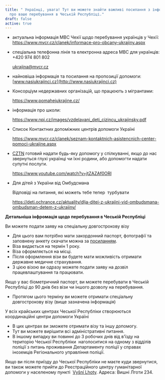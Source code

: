 ```yaml
---
title: " Українці, увага! Тут ви можете знайти важливі посилання з інформацією
  про ваше перебування в Чеській Республіці."
draft: false
active: true
---
```

* актуальна інформація МВС Чехії щодо перебування українців у Чехії: <https://www.mvcr.cz/clanek/informace-pro-obcany-ukrajiny.aspx>
* спеціальна телефонна лінія та електронна адреса МВС для українців: 
  +420 974 801 802

  [ukrajina@mvcr.cz](mailto:ukrajina@mvcr.cz)
* найновіша інформація та посилання на пропозиції допомоги: 
  [www.nasiukrajinci.cz](http://www.nasiukrajinci.cz)
* Консорціум недержавних організацій, що працюють з мігрантами:

  <https://www.pomahejukrajine.cz/>
* інформація про школи:

  <https://www.npi.cz/images/vzdelavani_deti_cizincu_ukrajinsky.pdf>
* Список Контактних допоміжних центрів допомоги Україні 

  https://www.mvcr.cz/clanek/seznam-kontaktnich-asistencnich-center-pomoci-ukrajine.aspx 
* [CZTN](https://cztn.cz/) готовий надати будь-яку допомогу у спілкуванні, якщо до нас звернуться глухі українці чи їхні родини, або допомогти надати супутні послуги.

  <https://www.youtube.com/watch?v=jtZAZAf0ORI>
* Для дітей з України від Омбудсмана

  Відповіді на питання, які можеть тебе тепер  турбувати

  <https://deti.ochrance.cz/aktuality/dlja-ditei-z-ukrajini-vid-ombudsmana-ombudsman-detem-z-ukrajiny/>



**Детальніша інфромація щодо перебування в Чеській Республіці**

Ви можете подати заяву на спеціальну довгострокову візу

* Для цього вам потрібно мати закордонний паспорт, фотографії та заповнену анкету скачати можна за [посиланням](/media/dv-zkracena_verze_ukr_web_nevyplnovaci.pdf).
* Віза видається на термін 1 року.
* Віза оформляється на місці.
* Після оформлення візи ви будете мати можливість отримати державне медичне страхування.
* З цією візою ви одразу можете подати заяву на дозвіл працевлаштування та працювати.

Якщо у вас біометричний паспорт, ви можете перебувати в Чеській Республіці до 90 днів без візи чи іншого дозволу на перебування.

* Протягом цього терміну ви можете отримати спеціальну довгострокову візу (вище зазначена інформація)

У всіх крайських центрах Чеської Республіки створюються координаційні центри допомоги Україні

* В цих центрах ви зможете отримати візу та іншу допомогу.
* Тут ви можете вирішити всі адміністративні питання.
* В іншому випадку ви повинні до 3 робочих днів від в’їзду на територію Чеської Республіки  наголоситися на одному з відділів поліції з питань проживання Департаменту поліції у справах іноземців Регіонального управління поліції.

Якщо ви після приїзду до Чеської Республіки не маєте куди звернутися, ви також можете прийти до Реєстраційного центру гуманітарної допомоги у населеному пункті  [Vyšní Lhoty](https://mapy.cz/s/matoburuca). Адреса: Вишні Лготи 234.